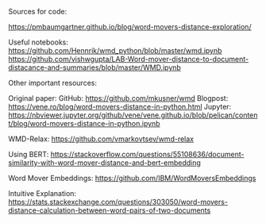 
Sources for code:

https://pmbaumgartner.github.io/blog/word-movers-distance-exploration/

Useful notebooks:
    https://github.com/Hennrik/wmd_python/blob/master/wmd.ipynb
    https://github.com/vishwgupta/LAB-Word-mover-distance-to-document-distacance-and-summaries/blob/master/WMD.ipynb

Other important resources:

Original paper: 
    GitHub: https://github.com/mkusner/wmd
    Blogpost: https://vene.ro/blog/word-movers-distance-in-python.html
    Jupyter: https://nbviewer.jupyter.org/github/vene/vene.github.io/blob/pelican/content/blog/word-movers-distance-in-python.ipynb

WMD-Relax: https://github.com/vmarkovtsev/wmd-relax

Using BERT: https://stackoverflow.com/questions/55108636/document-similarity-with-word-mover-distance-and-bert-embedding

Word Mover Embeddings: https://github.com/IBM/WordMoversEmbeddings

Intuitive Explanation: https://stats.stackexchange.com/questions/303050/word-movers-distance-calculation-between-word-pairs-of-two-documents
